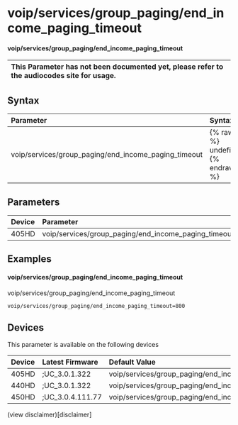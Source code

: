 ﻿---
description: voip/services/group_paging/end_income_paging_timeout
search:
    keywords: ['voip','services','group_paging','end_income_paging_timeout']
---

# voip/services/group_paging/end_income_paging_timeout

#### voip/services/group_paging/end_income_paging_timeout


| This Parameter has not been documented yet, please refer to the audiocodes site for usage.  |
| :--- |

## Syntax
| Parameter | Syntax |
| :--- | :--- |
|voip/services/group_paging/end_income_paging_timeout | {% raw %} undefined {% endraw %} |

## Parameters
|Device|Parameter|value|Description|
|:---|:---|:---|:---|
| 405HD | voip/services/group_paging/end_income_paging_timeout |  |  |

## Examples
#### voip/services/group_paging/end_income_paging_timeout

voip/services/group_paging/end_income_paging_timeout

```
voip/services/group_paging/end_income_paging_timeout=800
```

## Devices
This parameter is available on the following devices

| Device | Latest Firmware | Default Value |
|:---|:---|:---|
| 405HD | ;UC_3.0.1.322 | voip/services/group_paging/end_income_paging_timeout=800 
| 440HD | ;UC_3.0.1.322 | voip/services/group_paging/end_income_paging_timeout=800 
| 450HD | ;UC_3.0.4.111.77 | voip/services/group_paging/end_income_paging_timeout=500 

(view disclaimer)[disclaimer]
